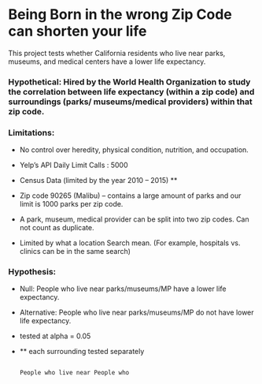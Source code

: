 # Being Born in the wrong Zip Code can shorten your life
This project tests whether California residents who live near parks, museums, and medical centers have a lower life expectancy.

### Hypothetical: Hired by the World Health Organization to study the correlation between life expectancy (within a zip code) and surroundings (parks/ museums/medical providers) within that zip code.

### Limitations:

- No control over heredity, physical condition, nutrition, and occupation.

- Yelp’s API Daily Limit Calls : 5000

- Census Data (limited by the year 2010 – 2015)  **

- Zip code 90265 (Malibu) – contains a large amount of parks and our limit is 1000 parks per zip code.

- A park, museum, medical provider can be split into two zip codes. Can not count as duplicate.

- Limited by what a location Search mean. (For example, hospitals vs. clinics can be in the same search)  

### Hypothesis:
- Null: People who live near parks/museums/MP have a  lower life expectancy.
- Alternative: People who live near parks/museums/MP do not have lower life expectancy.
 - tested at alpha = 0.05
 - ** each surrounding tested separately

																																																			  People who live near People who 

